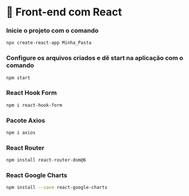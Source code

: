 # **📌 Front-end com React**

### Inicie o projeto com o comando

```bash
npx create-react-app Minha_Pasta
```

### Configure os arquivos criados e dê start na aplicação com o comando

```bash
npm start
```

### React Hook Form

```bash
npm i react-hook-form
```

### Pacote Axios

```bash
npm i axios
```

### React Router

```bash
npm install react-router-dom@6

```

### React Google Charts

```bash
npm install --save react-google-charts
```
